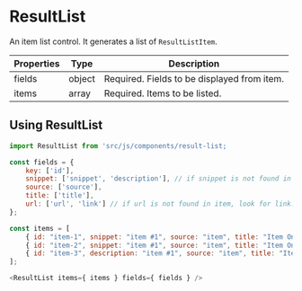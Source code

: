 # ResultList

An item list control. It generates a list of `ResultListItem`.

Properties |  Type  | Description
-----------|--------|------------
fields     | object | Required. Fields to be displayed from item.
items      |  array | Required. Items to be listed.

## Using ResultList

```js
import ResultList from 'src/js/components/result-list;

const fields = {
    key: ['id'],
    snippet: ['snippet', 'description'], // if snippet is not found in item, look for description.
    source: ['source'],
    title: ['title'],
    url: ['url', 'link'] // if url is not found in item, look for link.
};

const items = [
    { id: "item-1", snippet: "item #1", source: "item", title: "Item One", url: "http://www.example.com" },
    { id: "item-2", snippet: "item #1", source: "item", title: "Item One", url: "http://www.example.com" },
    { id: "item-3", description: "item #1", source: "item", title: "Item One", link: "http://www.example.com" }
];

<ResultList items={ items } fields={ fields } />
```
